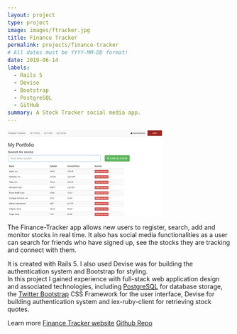 ```yaml
---
layout: project
type: project
image: images/ftracker.jpg
title: Finance Tracker
permalink: projects/finance-tracker
# All dates must be YYYY-MM-DD format!
date: 2019-06-14
labels:
  - Rails 5
  - Devise
  - Bootstrap
  - PostgreSQL
  - GitHub
summary: A Stock Tracker social media app.
---
```


<img class="ui medium right floated rounded image" src="../images/ftracker1.jpg">

The Finance-Tracker app allows new users to register, search, add and monitor stocks in real time. It also has social media functionalities as a user can search for friends who have signed up, see the stocks they are tracking and connect with them.

It is created with Rails 5. I also used Devise was for building the authentication system and Bootstrap for styling.  
In this project I gained experience with full-stack web application design and associated technologies, including [PostgreSQL](https://www.postgresql.org/) for database storage, the [Twitter Bootstrap](http://getbootstrap.com/) CSS Framework for the user interface, Devise for building authentication system and iex-ruby-client for retrieving stock quotes. 
 
Learn more <a href="https://finance-tracker-mantoss.herokuapp.com/users/sign_in">Finance Tracker website</a> <a href="https://github.com/PJMantoss/finance-tracker"><i class="large github icon"></i>Github Repo</a>
